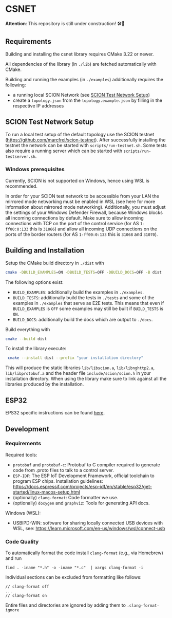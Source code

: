# CSNET

**Attention**: This repository is still under construction! 🛠️🚧

## Requirements

Building and installing the csnet library requires CMake 3.22 or newer.

All dependencies of the library (in `./lib`) are fetched automatically with CMake.

Building and running the examples (in `./examples`) additionally requires the following:

- a running local SCION Network (see [SCION Test Network Setup](#scion-testnetwork-setup))
- create a `topology.json` from the `topology.example.json` by filling in the respective IP addresses

## SCION Test Network Setup

To run a local test setup of the default topology use the SCION testnet (https://github.com/marcfrei/scion-testnet).
After successfully installing the testnet the network can be started with `scripts/run-testnet.sh`.
Some tests also require a running server which can be started with `scripts/run-testserver.sh`.

### Windows prerequisites

Currently, SCION is not supported on Windows, hence using WSL is recommended.

In order for your SCION test network to be accessible from your LAN the mirrored mode networking must be enabled in
WSL (see here for more information about mirrored mode networking).
Additionally, you must adjust the settings of your Windows Defender Firewall, because Windows blocks all incoming
connections by default.
Make sure to allow incoming connections with TCP on the port of the control service (for AS `1-ff00:0:133` this is
`31066`) and allow all incoming UDP connections on the ports of the border routers (for AS `1-ff00:0:133` this is
`31068` and `31070`).

## Building and Installation

Setup the CMake build directory in `./dist` with

```bash
cmake -DBUILD_EXAMPLES=ON -DBUILD_TESTS=OFF -DBUILD_DOCS=OFF -B dist
```

The following options exist:

- `BUILD_EXAMPLES`: additionally build the examples in `./examples`.
- `BUILD_TESTS`: additionally build the tests in `./tests` and some of the examples in `./examples` that serve as E2E
  tests. This means that even if `BUILD_EXAMPLES` is `OFF` some examples may still be built if `BUILD_TESTS` is `ON`.
- `BUILD_DOCS`: additionally build the docs which are output to `./docs`.

Build everything with

```bash
cmake --build dist
```

To install the library execute:

```bash
 cmake --install dist --prefix "your installation directory"
```

This will produce the static libraries `lib/libscion.a`, `lib/libnghttp2.a`, `lib/libprotobuf.a` and the header
file `include/scion/scion.h` in your installation directory. When using the library make sure to link against all the
libraries produced by the installation.

## ESP32

EPS32 specific instructions can be found [here](./esp32/README.md).

## Development

### Requirements

Required tools:

- `protobuf` and `protobuf-c`: Protobuf to C compiler required to generate code from .proto files to talk to a control
  server.
- `ESP-IDF`: The ESP IoT Development Framework, official toolchain to program ESP chips. Installation
  guidelines: https://docs.espressif.com/projects/esp-idf/en/stable/esp32/get-started/linux-macos-setup.html
- (optionally) `clang-format`: Code formatter we use.
- (optionally) `doxygen` and `graphviz`: Tools for generating API docs.

Windows (WSL):

- USBIPD-WIN: software for sharing locally connected USB devices with WSL,
  see: https://learn.microsoft.com/en-us/windows/wsl/connect-usb

### Code Quality

To automatically format the code install `clang-format` (e.g., via Homebrew) and run

```
find . -iname "*.h" -o -iname "*.c"  | xargs clang-format -i
```

Individual sections can be excluded from formatting like follows:

```
// clang-format off
...
// clang-format on
```

Entire files and directories are ignored by adding them to `.clang-format-ignore`
